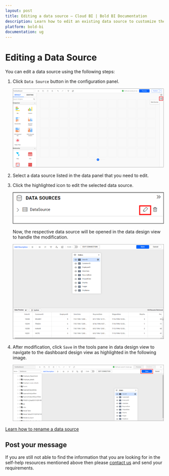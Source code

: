 ```yaml
---
layout: post
title: Editing a data source – Cloud BI | Bold BI Documentation
description: Learn how to edit an existing data source to customize the configured expression fields, column formatting, etc. through data source editor in Bold BI Cloud.
platform: bold-bi
documentation: ug
---
```


# Editing a Data Source

You can edit a data source using the following steps:

1. Click `Data Source` button in the configuration panel.

   ![Data button](/static/assets/cloud/working-with-datasource/images/databutton.png)  

2. Select a data source listed in the data panel that you need to edit.

3. Click the highlighted icon to edit the selected data source.

   ![Edit data source icon](/static/assets/cloud/working-with-datasource/images/editdatasourceicon.png)

   Now, the respective data source will be opened in the data design view to handle the modification.

   ![Edit data source](/static/assets/cloud/working-with-datasource/images/editthedatasource.png)

4. After modification, click `Save` in the tools pane in data design view to    navigate to the dashboard design view as highlighted in the following image.

   ![Data save button](/static/assets/cloud/working-with-datasource/images/finishbutton.png) 

 [Learn how to rename a data source](/cloud-bi/working-with-data-source/renaming-a-data-source/)

## Post your message
If you are still not able to find the information that you are looking for in the self-help resources mentioned above then please [contact us](https://www.boldbi.com/contact) and send your requirements.